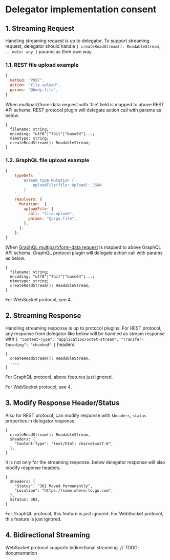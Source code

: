 # Delegator implementation consent

## 1. Streaming Request
Handling streaming request is up to delegator.
To support streaming request, delegator should handle `{ createReadStream(): ReadableStream, ...meta: any }` params as their own way.

### 1.1. REST file upload example
```js
{
  method: "POST",
  action: "file.upload",
  params: "@body.file",
}
```

When multipart/form-data request with 'file' field is mapped to above REST API schema.
REST protocol plugin will delegate action call with params as below.
```
{
  filename: string;
  encoding: "utf8"|"7bit"|"base64"|...;
  mimetype: string;
  createReadStream(): ReadableStream;
}
```

### 1.2. GraphQL file upload example
```js
{
    typeDefs: `
        extend type Mutation {
            uploadFile(file: Upload): JSON
        }
    `,
    resolvers: {
      Mutation:  {
        uploadFile: {
          call: "file.upload", 
          params: "@args.file",
        },
      },
    },
}
```

When [GraphQL multipart/form-data request](https://github.com/jaydenseric/graphql-multipart-request-spec#graphql-multipart-request-specification) is mapped to above GraphQL API schema.
GraphQL protocol plugin will delegate action call with params as below.
```
{
  filename: string;
  encoding: "utf8"|"7bit"|"base64"|...;
  mimetype: string;
  createReadStream(): ReadableStream;
}
```

For WebSocket protocol, see 4.

## 2. Streaming Response

Handling streaming response is up to protocol plugins.
For REST protocol, any response from delegator like below will be handled as stream response with `{ "Content-Type": "application/octet-stream", "Transfer-Encoding": "chunked" }` headers.
```
{
  createReadStream(): ReadableStream,
  ...,
}
```

For GraphQL protocol, above features just ignored.

For WebSocket protocol, see 4.

## 3. Modify Response Header/Status
Also for REST protocol, can modify response with `$headers`, `status` properties in delegator response.
```
{
  createReadStream(): ReadableStream,
  $headers: {
    "Content-Type": "text/html; charset=utf-8",
  },
}
```

It is not only for the streaming response. below delegator response will also modify response headers.
```
{
  $headers: {
    "Status": "301 Moved Permanently",
    "Location": "https://some.where.to.go.com",
  },
  $status: 302,
}
```

For GraphQL protocol, this feature is just ignored.
For WebSocket protocol, this feature is just ignored.

## 4. Bidirectional Streaming
WebSocket protocol supports bidirectional streaming.
// TODO: documentation
